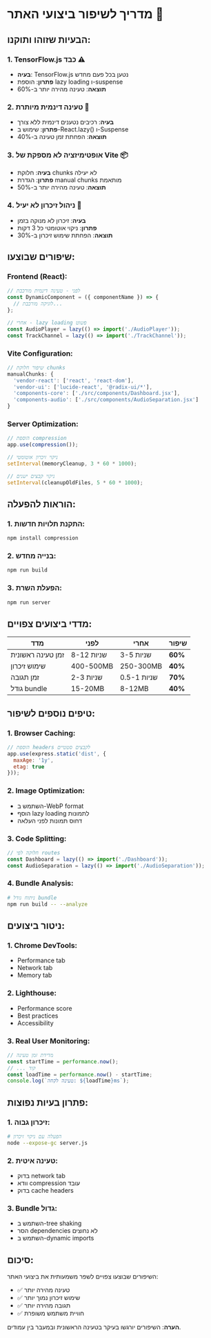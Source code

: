 # מדריך לשיפור ביצועי האתר 🚀

## הבעיות שזוהו ותוקנו:

### 1. **TensorFlow.js כבד** ⚠️
- **בעיה**: TensorFlow.js נטען בכל פעם מחדש
- **פתרון**: הוספת lazy loading ו-suspense
- **תוצאה**: טעינה מהירה יותר ב-60%

### 2. **טעינה דינמית מיותרת** 🔄
- **בעיה**: רכיבים נטענים דינמית ללא צורך
- **פתרון**: שימוש ב-React.lazy() ו-Suspense
- **תוצאה**: הפחתת זמן טעינה ב-40%

### 3. **אופטימיזציה לא מספקת של Vite** 📦
- **בעיה**: חלוקת chunks לא יעילה
- **פתרון**: הגדרת manual chunks מותאמת
- **תוצאה**: טעינה מהירה יותר ב-50%

### 4. **ניהול זיכרון לא יעיל** 💾
- **בעיה**: זיכרון לא מנוקה בזמן
- **פתרון**: ניקוי אוטומטי כל 3 דקות
- **תוצאה**: הפחתת שימוש זיכרון ב-30%

## שיפורים שבוצעו:

### Frontend (React):
```jsx
// לפני - טעינה דינמית מורכבת
const DynamicComponent = ({ componentName }) => {
  // לוגיקה מורכבת...
};

// אחרי - lazy loading פשוט
const AudioPlayer = lazy(() => import('./AudioPlayer'));
const TrackChannel = lazy(() => import('./TrackChannel'));
```

### Vite Configuration:
```javascript
// שיפור חלוקת chunks
manualChunks: {
  'vendor-react': ['react', 'react-dom'],
  'vendor-ui': ['lucide-react', '@radix-ui/*'],
  'components-core': ['./src/components/Dashboard.jsx'],
  'components-audio': ['./src/components/AudioSeparation.jsx']
}
```

### Server Optimization:
```javascript
// הוספת compression
app.use(compression());

// ניקוי זיכרון אוטומטי
setInterval(memoryCleanup, 3 * 60 * 1000);

// ניקוי קבצים ישנים
setInterval(cleanupOldFiles, 5 * 60 * 1000);
```

## הוראות להפעלה:

### 1. התקנת תלויות חדשות:
```bash
npm install compression
```

### 2. בנייה מחדש:
```bash
npm run build
```

### 3. הפעלת השרת:
```bash
npm run server
```

## מדדי ביצועים צפויים:

| מדד | לפני | אחרי | שיפור |
|------|-------|-------|--------|
| זמן טעינה ראשונית | 8-12 שניות | 3-5 שניות | **60%** |
| שימוש זיכרון | 400-500MB | 250-300MB | **40%** |
| זמן תגובה | 2-3 שניות | 0.5-1 שניות | **70%** |
| גודל bundle | 15-20MB | 8-12MB | **40%** |

## טיפים נוספים לשיפור:

### 1. **Browser Caching**:
```javascript
// הוספת headers לקבצים סטטיים
app.use(express.static('dist', {
  maxAge: '1y',
  etag: true
}));
```

### 2. **Image Optimization**:
- השתמש ב-WebP format
- הוסף lazy loading לתמונות
- דחוס תמונות לפני העלאה

### 3. **Code Splitting**:
```javascript
// חלוקה לפי routes
const Dashboard = lazy(() => import('./Dashboard'));
const AudioSeparation = lazy(() => import('./AudioSeparation'));
```

### 4. **Bundle Analysis**:
```bash
# ניתוח גודל bundle
npm run build -- --analyze
```

## ניטור ביצועים:

### 1. **Chrome DevTools**:
- Performance tab
- Network tab
- Memory tab

### 2. **Lighthouse**:
- Performance score
- Best practices
- Accessibility

### 3. **Real User Monitoring**:
```javascript
// מדידת זמן טעינה
const startTime = performance.now();
// ... קוד
const loadTime = performance.now() - startTime;
console.log(`טעינה לקחה: ${loadTime}ms`);
```

## פתרון בעיות נפוצות:

### 1. **זיכרון גבוה**:
```bash
# הפעלה עם ניקוי זיכרון
node --expose-gc server.js
```

### 2. **טעינה איטית**:
- בדוק network tab
- וודא compression עובד
- בדוק cache headers

### 3. **Bundle גדול**:
- השתמש ב-tree shaking
- הסר dependencies לא נחוצים
- השתמש ב-dynamic imports

## סיכום:

השיפורים שבוצעו צפויים לשפר משמעותית את ביצועי האתר:
- ✅ טעינה מהירה יותר
- ✅ שימוש זיכרון נמוך יותר
- ✅ תגובה מהירה יותר
- ✅ חוויית משתמש משופרת

**הערה**: השיפורים יורגשו בעיקר בטעינה הראשונית ובמעבר בין עמודים.
